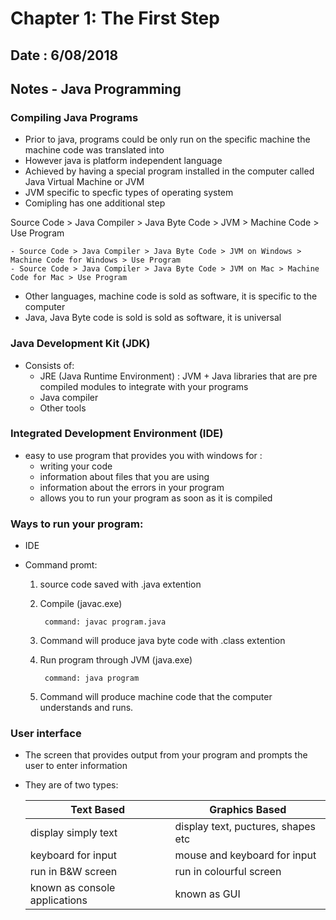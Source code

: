 # Chapter 1: The First Step

## Date : 6/08/2018

## Notes - Java Programming

### Compiling Java Programs

  - Prior to java, programs could be only run on the specific machine the machine code was translated into
  - However java is platform independent language
  - Achieved by having a special program installed in the computer called Java Virtual Machine or JVM
  - JVM specific to specfic types of operating system
  - Comipling has one additional step
  
  Source Code > Java Compiler > Java Byte Code > JVM > Machine Code > Use Program
  
    - Source Code > Java Compiler > Java Byte Code > JVM on Windows > Machine Code for Windows > Use Program
    - Source Code > Java Compiler > Java Byte Code > JVM on Mac > Machine Code for Mac > Use Program
   
  - Other languages, machine code is sold as software, it is specific to the computer
  - Java, Java Byte code is sold is sold as software, it is universal 
  
### Java Development Kit (JDK)

  - Consists of: 
    - JRE (Java Runtime Environment) : JVM + Java libraries that are pre compiled modules to integrate with your programs
    - Java compiler
    - Other tools
    
 ### Integrated Development Environment (IDE)
 
  - easy to use program that provides you with windows for :
    - writing your code
    - information about files that you are using
    - information about the errors in your program
    - allows you to run your program as soon as it is compiled
    
 ### Ways to run your program:
 
  - IDE
  - Command promt:
  
     1. source code saved with .java extention
     2. Compile (javac.exe)

         <code> command: javac program.java </code>

     3. Command will produce java byte code with .class extention
     4. Run program through JVM  (java.exe)

         <code> command: java program </code>

     5. Command will produce machine code that the computer understands and runs. 
     
  ### User interface
  
  - The screen that provides output from your program and prompts the user to enter information 
  - They are of two types: 
  
      | Text Based    | Graphics Based |
      | ------------- | -------------  |
      | display simply text  | display text, puctures, shapes etc  |
      | keyboard for input  | mouse and keyboard for input  |
      | run in B&W screen | run in colourful screen  |
      | known as console applications | known as GUI  |
      
      
    
    


  
  
  


